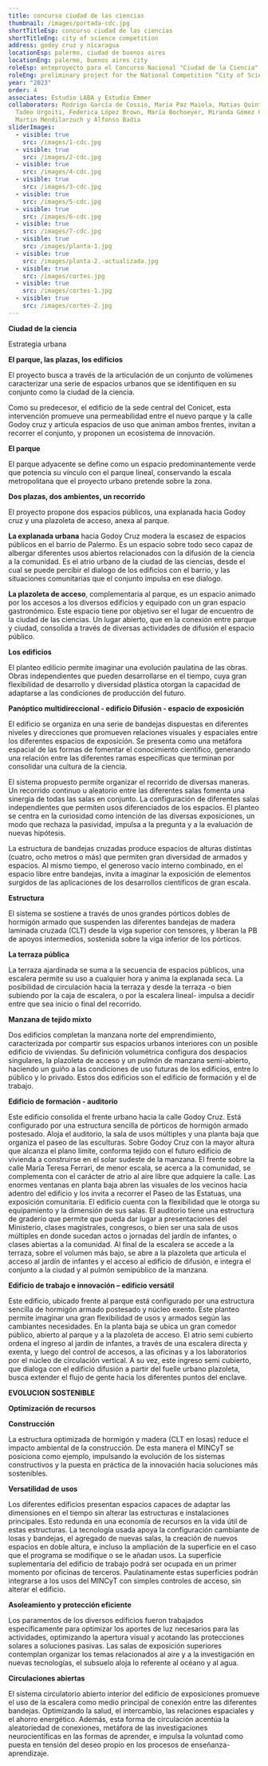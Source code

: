 ```yaml
---
title: concurso ciudad de las ciencias
thumbnail: /images/portada-cdc.jpg
shortTitleEsp: concurso ciudad de las ciencias
shortTitleEng: city of science competition
address: godoy cruz y nicaragua
locationEsp: palermo, ciudad de buenos aires
locationEng: palermo, buenos aires city
roleEsp: anteproyecto para el Concurso Nacional "Ciudad de la Ciencia" - MINCyT
roleEng: preliminary project for the National Competition “City of Science”.
year: "2023"
order: 4
associates: Estudio LABA y Estudio Emmer
collaborators: Rodrigo García de Cossio, María Paz Maiola, Matias Quintela,
  Tadeo Urgoiti, Federica López Brown, María Bochoeyer, Miranda Gómez Coll,
  Martin Mendilarzuch y Alfonso Badia
sliderImages:
  - visible: true
    src: /images/1-cdc.jpg
  - visible: true
    src: /images/2-cdc.jpg
  - visible: true
    src: /images/4-cdc.jpg
  - visible: true
    src: /images/3-cdc.jpg
  - visible: true
    src: /images/5-cdc.jpg
  - visible: true
    src: /images/6-cdc.jpg
  - visible: true
    src: /images/7-cdc.jpg
  - visible: true
    src: /images/planta-1.jpg
  - visible: true
    src: /images/planta-2.-actualizada.jpg
  - visible: true
    src: /images/cortes.jpg
  - visible: true
    src: /images/cortes-1.jpg
  - visible: true
    src: /images/cortes-2.jpg
---
```

**Ciudad de la ciencia**

Estrategia urbana 

**El parque, las plazas, los edificios**

El proyecto busca a través de la articulación de un conjunto de volúmenes caracterizar una serie de espacios urbanos que se identifiquen en su conjunto como la ciudad de la ciencia. 

Como su predecesor, el edificio de la sede central del Conicet, esta intervención promueve una permeabilidad entre el nuevo parque y la calle Godoy cruz y articula espacios de uso que animan ambos frentes, invitan a recorrer el conjunto, y proponen un ecosistema de innovación. 

**El parque** 

El parque adyacente se define como un espacio predominantemente verde que potencia su vínculo con el parque lineal, conservando la escala metropolitana que el proyecto urbano pretende sobre la zona. 

**Dos plazas, dos ambientes, un recorrido** 

El proyecto propone dos espacios públicos, una explanada hacia Godoy cruz y una plazoleta de acceso, anexa al parque. 

**La explanada urbana** hacia Godoy Cruz modera la escasez de espacios públicos en el barrio de Palermo. Es un espacio sobre todo seco capaz de albergar diferentes usos abiertos relacionados con la difusión de la ciencia a la comunidad. Es el atrio urbano de la ciudad de las ciencias, desde el cual se puede percibir el dialogo de los edificios con el barrio, y las situaciones comunitarias que el conjunto impulsa en ese dialogo. 

**La plazoleta de acceso**, complementaria al parque, es un espacio animado por los accesos a los diversos edificios y equipado con un gran espacio gastronómico. Este espacio tiene por objetivo ser el lugar de encuentro de la ciudad de las ciencias. Un lugar abierto, que en la conexión entre parque y ciudad, consolida a través de diversas actividades de difusión el espacio público. 

**Los edificios** 

El planteo edilicio permite imaginar una evolución paulatina de las obras. Obras independientes que pueden desarrollarse en el tiempo, cuya gran flexibilidad de desarrollo y diversidad plástica otorgan la capacidad de adaptarse a las condiciones de producción del futuro. 

**Panóptico multidireccional - edificio Difusión - espacio de exposición** 

El edificio se organiza en una serie de bandejas dispuestas en diferentes niveles y direcciones que promueven relaciones visuales y espaciales entre los diferentes espacios de exposición. Se presenta como una metáfora espacial de las formas de fomentar el conocimiento científico, generando una relación entre las diferentes ramas específicas que terminan por consolidar una cultura de la ciencia. 

El sistema propuesto permite organizar el recorrido de diversas maneras. Un recorrido continuo u aleatorio entre las diferentes salas fomenta una sinergia de todas las salas en conjunto. La configuración de diferentes salas independientes que permiten usos diferenciados de los espacios. El planteo se centra en la curiosidad como intención de las diversas exposiciones, un modo que rechaza la pasividad, impulsa a la pregunta y a la evaluación de nuevas hipótesis. 

La estructura de bandejas cruzadas produce espacios de alturas distintas (cuatro, ocho metros o más) que permiten gran diversidad de armados y espacios. Al mismo tiempo, el generoso vacío interno combinado, en el espacio libre entre bandejas, invita a imaginar la exposición de elementos surgidos de las aplicaciones de los desarrollos científicos de gran escala.  

**Estructura**

El sistema se sostiene a través de unos grandes pórticos dobles de hormigón armado que suspenden las diferentes bandejas de madera laminada cruzada (CLT) desde la viga superior con tensores, y liberan la PB de apoyos intermedios, sostenida sobre la viga inferior de los pórticos. 

**La terraza pública**

La terraza ajardinada se suma a la secuencia de espacios públicos, una escalera permite su uso a cualquier hora y anima la explanada seca. La posibilidad de circulación hacia la terraza y desde la terraza -o bien subiendo por la caja de escalera, o por la escalera lineal- impulsa a decidir entre que sea inicio o final del recorrido. 

**Manzana de tejido mixto** 

Dos edificios completan la manzana norte del emprendimiento, caracterizada por compartir sus espacios urbanos interiores con un posible edificio de viviendas. Su definición volumétrica configura dos despacios singulares, la plazoleta de acceso y un pulmón de manzana semi-abierto, haciendo un guiño a las condiciones de uso futuras de los edificios, entre lo público y lo privado. Estos dos edificios son el edificio de formación y el de trabajo. 

**Edificio de formación - auditorio** 

Este edificio consolida el frente urbano hacia la calle Godoy Cruz. Está configurado por una estructura sencilla de pórticos de hormigón armado postesado. Aloja el auditorio, la sala de usos múltiples y una planta baja que organiza el paseo de las esculturas. Sobre Godoy Cruz con la mayor altura que alcanza el plano límite, conforma tejido con el futuro edificio de vivienda a construirse en el solar sudeste de la manzana. El frente sobre la calle María Teresa Ferrari, de menor escala, se acerca a la comunidad, se complementa con el carácter de atrio al aire libre que adquiere la calle. Las enormes ventanas en planta baja abren las visuales de los vecinos hacia adentro del edificio y los invita a recorrer el Paseo de las Estatuas, una exposición comunitaria. El edificio cuenta con la flexibilidad que le otorga su equipamiento y la dimensión de sus salas. El auditorio tiene una estructura de graderío que permite que pueda dar lugar a presentaciones del Ministerio, clases magistrales, congresos, o bien ser una sala de usos múltiples en donde sucedan actos o jornadas del jardín de infantes, o clases abiertas a la comunidad. Al final de la escalera se accede a la terraza, sobre el volumen más bajo, se abre a la plazoleta que articula el acceso al jardín de infantes y el acceso al edificio de difusión, e integra el conjunto a la ciudad y al pulmón semipúblico de la manzana. 

**Edificio de trabajo e innovación – edificio versátil** 

Este edificio, ubicado frente al parque está configurado por una estructura sencilla de hormigón armado postesado y núcleo exento. Este planteo permite imaginar una gran flexibilidad de usos y armados según las cambiantes necesidades. En la planta baja se ubica un gran comedor público, abierto al parque y a la plazoleta de acceso. El atrio semi cubierto ordena el ingreso al jardín de infantes, a través de una escalera directa y exenta, y luego del control de accesos, a las oficinas y a los laboratorios por el núcleo de circulación vertical. A su vez, este ingreso semi cubierto, que dialoga con el edificio difusión a partir del fuelle urbano plazoleta, busca extender el flujo de gente hacia los diferentes puntos del enclave. 

**EVOLUCION SOSTENIBLE** 

**Optimización de recursos**

**Construcción**

La estructura optimizada de hormigón y madera (CLT en losas) reduce el impacto ambiental de la construcción. De esta manera el MINCyT se posiciona como ejemplo, impulsando la evolución de los sistemas constructivos y la puesta en práctica de la innovación hacia soluciones más sostenibles. 

**Versatilidad de usos** 

Los diferentes edificios presentan espacios capaces de adaptar las dimensiones en el tiempo sin alterar las estructuras e instalaciones principales. Esto redunda en una economía de recursos en la vida útil de estas estructuras. La tecnología usada apoya la configuración cambiante de losas y bandejas, el agregado de nuevas salas, la creación de nuevos espacios en doble altura, e incluso la ampliación de la superficie en el caso que el programa se modifique o se le añadan usos. La superficie suplementaria del edificio de trabajo podrá ser ocupada en un primer momento por oficinas de terceros. Paulatinamente estas superficies podrán integrarse a los usos del MINCyT con simples controles de acceso, sin alterar el edificio. 

**Asoleamiento y protección eficiente**

Los paramentos de los diversos edificios fueron trabajados específicamente para optimizar los aportes de luz necesarios para las actividades, optimizando la apertura visual y acotando las protecciones solares a soluciones pasivas. Las salas de exposición superiores contemplan organizar los temas relacionados al aire y a la investigación en nuevas tecnologías, el subsuelo aloja lo referente al océano y al agua. 

**Circulaciones abiertas** 

El sistema circulatorio abierto interior del edificio de exposiciones promueve el uso de la escalera como medio principal de conexión entre las diferentes bandejas. Optimizando la salud, el intercambio, las relaciones espaciales y el ahorro energético. Además, esta forma de circulación acentúa la aleatoriedad de conexiones, metáfora de las investigaciones neurocientíficas en las formas de aprender, e impulsa la voluntad como puesta en tensión del deseo propio en los procesos de enseñanza-aprendizaje.